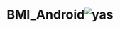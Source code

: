 # BMI_Android![yas](https://user-images.githubusercontent.com/103889259/206495980-3ffbe4bb-c7ae-465e-8d46-b1c7c210026e.jpg)
